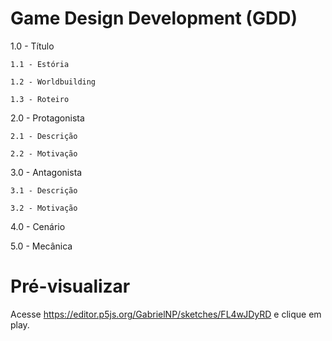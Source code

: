 # Game Design Development (GDD)

1.0 - Título

    1.1 - Estória

    1.2 - Worldbuilding

    1.3 - Roteiro

2.0 - Protagonista

    2.1 - Descrição

    2.2 - Motivação

3.0 - Antagonista

    3.1 - Descrição

    3.2 - Motivação

4.0 - Cenário

5.0 - Mecânica

# Pré-visualizar
Acesse https://editor.p5js.org/GabrielNP/sketches/FL4wJDyRD e clique em play.